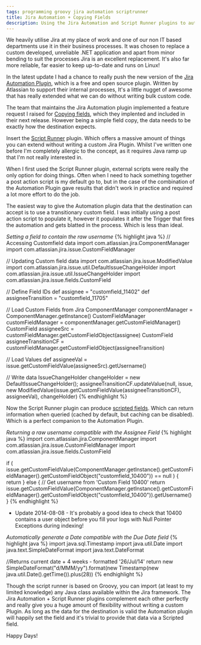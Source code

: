 ```yaml
---
tags: programming groovy jira automation scriptrunner
title: Jira Automation + Copying Fields
description: Using the Jira Automation and Script Runner plugins to automatically set fields.
---
```


We heavily utilise Jira at my place of work and one of our non IT based departments use it in their business processes. It was chosen to replace a custom developed, unreliable .NET application and apart from minor bending to suit the processes Jira is an excellent replacement. It's also far more reliable, far easier to keep up-to-date and runs on Linux!

In the latest update I had a chance to really push the new version of the [Jira Automation Plugin](https://marketplace.atlassian.com/plugins/com.atlassian.plugin.automation.jira-automation-plugin), which is a free and open source plugin. Written by Atlassian to support their internal processes, It's a little nugget of awesome that has really extended what we can do without writing bulk custom code.
<!--more-->

The team that maintains the Jira Automation plugin implemented a feature request I raised for [Copying fields](https://bitbucket.org/atlassianlabs/automation/issue/10/copy-field-contents-to-another), which they implented and included in their next release. However being a simple field copy, the data needs to be exactly how the destination expects.

Insert the [Script Runner](https://marketplace.atlassian.com/plugins/com.onresolve.jira.groovy.groovyrunner) plugin. Which offers a massive amount of things you can extend without writing a custom Jira Plugin. Whilst I've written one before I'm completely allergic to the concept, as it requires Java ramp up that I'm not really interested in.

When I first used the Script Runner plugin, external scripts were really the only option for doing things. Often when I need to hack something together a post action script is my default go to, but in the case of the combination of the Automation Plugin gave results that didn't work in practice and required a lot more effort to do the job.

The easiest way to give the Automation plugin data that the destination can accept is to use a transitionary custom field. I was initially using a post action script to populate it, however it populates it after the Trigger that fires the automation and gets blatted in the process. Which is less than ideal.

*Setting a field to contain the raw username*
{% highlight java %}
// Accessing Customfield data
import com.atlassian.jira.ComponentManager
import com.atlassian.jira.issue.CustomFieldManager

// Updating Custom field data
import com.atlassian.jira.issue.ModifiedValue
import com.atlassian.jira.issue.util.DefaultIssueChangeHolder
import com.atlassian.jira.issue.util.IssueChangeHolder
import com.atlassian.jira.issue.fields.CustomField

// Define Field IDs
def assignee = "customfield_11402"
def assigneeTransition = "customfield_11705"

// Load Custom Fields from Jira
ComponentManager componentManager = ComponentManager.getInstance()
CustomFieldManager customFieldManager = componentManager.getCustomFieldManager()
CustomField assigneeSrc = customFieldManager.getCustomFieldObject(assignee)
CustomField assigneeTransitionCF = customFieldManager.getCustomFieldObject(assigneeTransition)

// Load Values
def assigneeVal = issue.getCustomFieldValue(assigneeSrc).getUsername()

// Write data
IssueChangeHolder changeHolder = new DefaultIssueChangeHolder();
assigneeTransitionCF.updateValue(null, issue, new ModifiedValue(issue.getCustomFieldValue(assigneeTransitionCF), assigneeVal), changeHolder)
{% endhighlight %}

Now the Script Runner plugin can produce [scripted fields](https://jamieechlin.atlassian.net/wiki/display/GRV/Scripted+Fields). Which can return information when queried (cached by default, but caching can be disabled). Which is a perfect companion to the Automation Plugin.

*Returning a raw username compatible with the Assignee Field*
{% highlight java %}
import com.atlassian.jira.ComponentManager
import com.atlassian.jira.issue.CustomFieldManager
import com.atlassian.jira.issue.fields.CustomField

if ( issue.getCustomFieldValue(ComponentManager.getInstance().getCustomFieldManager().getCustomFieldObject("customfield_10400")) == null ) {
  return
} else {
  // Get username from 'Custom Field 10400'
  return issue.getCustomFieldValue(ComponentManager.getInstance().getCustomFieldManager().getCustomFieldObject("customfield_10400")).getUsername()
}
{% endhighlight %}
 - Update 2014-08-08 - It's probably a good idea to check that 10400 contains a user object before you fill your logs with Null Pointer Exceptions during indexing!

*Automatically generate a Date compatible with the Due Date field*
{% highlight java %}
import java.sql.Timestamp
import java.util.Date
import java.text.SimpleDateFormat
import java.text.DateFormat

//Returns current date + 4 weeks - formatted '26/Jul/14'
return new SimpleDateFormat("d/MMM/yy").format(new Timestamp(new java.util.Date().getTime()).plus(28))
{% endhighlight %}

Though the script runner is based on Groovy, you can import (at least to my limited knowledge) any Java class available within the Jira framework. The Jira Automation + Script Runner plugins complement each other perfectly and really give you a huge amount of flexibility without writing a custom Plugin. As long as the data for the destination is valid the Automation plugin will happily set the field and it's trivial to provide that data via a Scripted field.

Happy Days!
